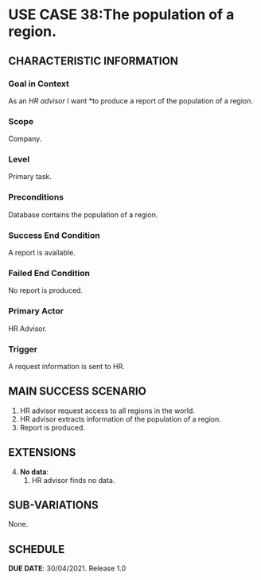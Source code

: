 # USE CASE 38:The population of a region.


## CHARACTERISTIC INFORMATION

### Goal in Context

As an *HR advisor* I want *to produce a report of the population of a region.

### Scope

Company.

### Level

Primary task.

### Preconditions

Database contains the population of a region.

### Success End Condition

A report is available.

### Failed End Condition

No report is produced.

### Primary Actor

HR Advisor.

### Trigger

A request information is sent to HR.

## MAIN SUCCESS SCENARIO

1. HR advisor request access to all regions in the world.
2. HR advisor extracts information of the population of a region.
3. Report is produced.

## EXTENSIONS

4. **No data**:
    1. HR advisor finds no data.

## SUB-VARIATIONS

None.

## SCHEDULE

**DUE DATE**: 30/04/2021.
Release 1.0
